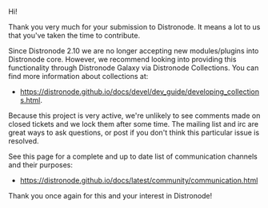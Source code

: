 Hi!

Thank you very much for your submission to Distronode. It means a lot to us that you've taken the time to contribute.

Since Distronode 2.10 we are no longer accepting new modules/plugins into Distronode core.  However, we recommend looking into providing this functionality through Distronode Galaxy via Distronode Collections. You can find more information about collections at:

* https://distronode.github.io/docs/devel/dev_guide/developing_collections.html.

Because this project is very active, we're unlikely to see comments made on closed tickets and we lock them after some time.
The mailing list and irc are great ways to ask questions, or post if you don't think this particular issue is resolved.

See  this page for a complete and up to date list of communication channels and their purposes:

* https://distronode.github.io/docs/latest/community/communication.html

Thank you once again for this and your interest in Distronode!
